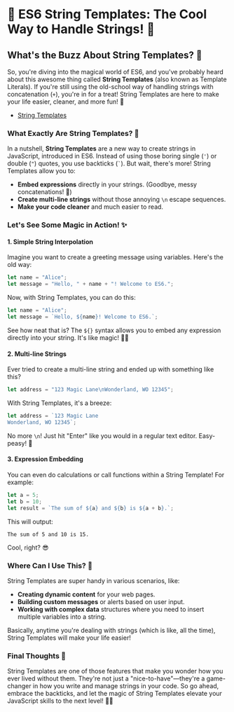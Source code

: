 # 🎉 ES6 String Templates: The Cool Way to Handle Strings! 🎉

## What's the Buzz About String Templates? 🤔

So, you're diving into the magical world of ES6, and you've probably heard about this awesome thing called **String Templates** (also known as Template Literals). If you're still using the old-school way of handling strings with concatenation (`+`), you're in for a treat! String Templates are here to make your life easier, cleaner, and more fun! 🎉

- [String Templates](https://youtu.be/001s2FJ10E8?feature=shared)

### What Exactly Are String Templates? 🧐

In a nutshell, **String Templates** are a new way to create strings in JavaScript, introduced in ES6. Instead of using those boring single (`'`) or double (`"`) quotes, you use backticks (`` ` ``). But wait, there's more! String Templates allow you to:

- **Embed expressions** directly in your strings. (Goodbye, messy concatenations! 👋)
- **Create multi-line strings** without those annoying `\n` escape sequences.
- **Make your code cleaner** and much easier to read.

### Let's See Some Magic in Action! ✨

#### 1. **Simple String Interpolation**

Imagine you want to create a greeting message using variables. Here's the old way:

```javascript
let name = "Alice";
let message = "Hello, " + name + "! Welcome to ES6.";
```

Now, with String Templates, you can do this:

```javascript
let name = "Alice";
let message = `Hello, ${name}! Welcome to ES6.`;
```

See how neat that is? The `${}` syntax allows you to embed any expression directly into your string. It's like magic! 🎩✨

#### 2. **Multi-line Strings**

Ever tried to create a multi-line string and ended up with something like this?

```javascript
let address = "123 Magic Lane\nWonderland, WO 12345";
```

With String Templates, it's a breeze:

```javascript
let address = `123 Magic Lane
Wonderland, WO 12345`;
```

No more `\n`! Just hit "Enter" like you would in a regular text editor. Easy-peasy! 🍋

#### 3. **Expression Embedding**

You can even do calculations or call functions within a String Template! For example:

```javascript
let a = 5;
let b = 10;
let result = `The sum of ${a} and ${b} is ${a + b}.`;
```

This will output:

```
The sum of 5 and 10 is 15.
```

Cool, right? 😎

### Where Can I Use This? 🚀

String Templates are super handy in various scenarios, like:

- **Creating dynamic content** for your web pages.
- **Building custom messages** or alerts based on user input.
- **Working with complex data** structures where you need to insert multiple variables into a string.

Basically, anytime you're dealing with strings (which is like, all the time), String Templates will make your life easier!

### Final Thoughts 💭

String Templates are one of those features that make you wonder how you ever lived without them. They're not just a "nice-to-have"—they're a game-changer in how you write and manage strings in your code. So go ahead, embrace the backticks, and let the magic of String Templates elevate your JavaScript skills to the next level! 🚀✨

